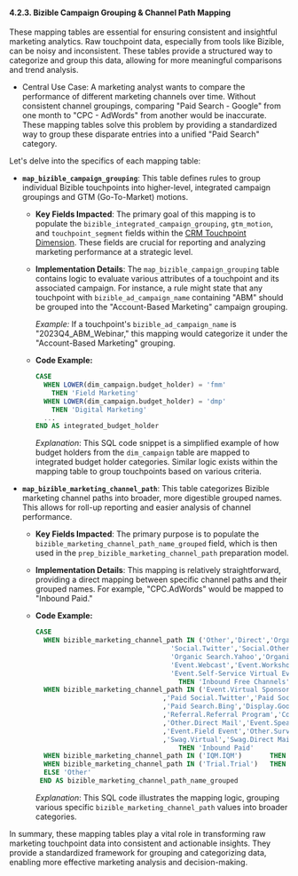 #### 4.2.3. Bizible Campaign Grouping & Channel Path Mapping

These mapping tables are essential for ensuring consistent and insightful marketing analytics. Raw touchpoint data, especially from tools like Bizible, can be noisy and inconsistent. These tables provide a structured way to categorize and group this data, allowing for more meaningful comparisons and trend analysis.

*   Central Use Case: A marketing analyst wants to compare the performance of different marketing channels over time. Without consistent channel groupings, comparing "Paid Search - Google" from one month to "CPC - AdWords" from another would be inaccurate. These mapping tables solve this problem by providing a standardized way to group these disparate entries into a unified "Paid Search" category.

Let's delve into the specifics of each mapping table:

*   **`map_bizible_campaign_grouping`**: This table defines rules to group individual Bizible touchpoints into higher-level, integrated campaign groupings and GTM (Go-To-Market) motions.

    *   **Key Fields Impacted**: The primary goal of this mapping is to populate the `bizible_integrated_campaign_grouping`, `gtm_motion`, and `touchpoint_segment` fields within the [CRM Touchpoint Dimension](chapter_310.md). These fields are crucial for reporting and analyzing marketing performance at a strategic level.

    *   **Implementation Details**: The `map_bizible_campaign_grouping` table contains logic to evaluate various attributes of a touchpoint and its associated campaign. For instance, a rule might state that any touchpoint with `bizible_ad_campaign_name` containing "ABM" should be grouped into the "Account-Based Marketing" campaign grouping.

        *Example:*
        If a touchpoint's `bizible_ad_campaign_name` is "2023Q4_ABM_Webinar," this mapping would categorize it under the "Account-Based Marketing" grouping.

    *   **Code Example:**

        ```sql
        CASE
          WHEN LOWER(dim_campaign.budget_holder) = 'fmm'
            THEN 'Field Marketing'
          WHEN LOWER(dim_campaign.budget_holder) = 'dmp'
            THEN 'Digital Marketing'
          ...
        END AS integrated_budget_holder
        ```

        *Explanation*: This SQL code snippet is a simplified example of how budget holders from the `dim_campaign` table are mapped to integrated budget holder categories. Similar logic exists within the mapping table to group touchpoints based on various criteria.

*   **`map_bizible_marketing_channel_path`**: This table categorizes Bizible marketing channel paths into broader, more digestible grouped names. This allows for roll-up reporting and easier analysis of channel performance.

    *   **Key Fields Impacted**: The primary purpose is to populate the `bizible_marketing_channel_path_name_grouped` field, which is then used in the `prep_bizible_marketing_channel_path` preparation model.

    *   **Implementation Details**: This mapping is relatively straightforward, providing a direct mapping between specific channel paths and their grouped names. For example, "CPC.AdWords" would be mapped to "Inbound Paid."

    *   **Code Example:**
        ```sql
        CASE
          WHEN bizible_marketing_channel_path IN ('Other','Direct','Organic Search.Bing','Web Referral',
                                          'Social.Twitter','Social.Other' ,'Social.LinkedIn','Social.Facebook',
                                          'Organic Search.Yahoo','Organic Search.Google','Email','Organic Search.Other',
                                          'Event.Webcast','Event.Workshop','Content.PF Content',
                                          'Event.Self-Service Virtual Event')
                                            THEN 'Inbound Free Channels'
          WHEN bizible_marketing_channel_path IN ('Event.Virtual Sponsorship','Paid Search.Other','Event.Executive Roundtables'
                                        ,'Paid Social.Twitter','Paid Social.Other','Display.Other','Paid Search.AdWords'
                                        ,'Paid Search.Bing','Display.Google','Paid Social.Facebook','Paid Social.LinkedIn'
                                        ,'Referral.Referral Program','Content.Content Syndication','Event.Owned Event'
                                        ,'Other.Direct Mail','Event.Speaking Session','Content.Gated Content'
                                        ,'Event.Field Event','Other.Survey','Event.Sponsored Webcast'
                                        ,'Swag.Virtual','Swag.Direct Mail','Event.Conference','Event.Vendor Arranged Meetings')
                                            THEN 'Inbound Paid'
          WHEN bizible_marketing_channel_path IN ('IQM.IQM')       THEN 'Outbound'
          WHEN bizible_marketing_channel_path IN ('Trial.Trial')   THEN 'Trial'
          ELSE 'Other'
         END AS bizible_marketing_channel_path_name_grouped
        ```
        *Explanation*: This SQL code illustrates the mapping logic, grouping various specific `bizible_marketing_channel_path` values into broader categories.

In summary, these mapping tables play a vital role in transforming raw marketing touchpoint data into consistent and actionable insights. They provide a standardized framework for grouping and categorizing data, enabling more effective marketing analysis and decision-making.